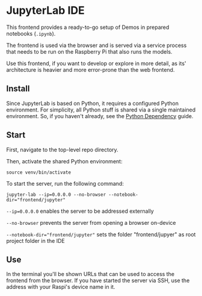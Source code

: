 # JupyterLab IDE

This frontend provides a ready-to-go setup of Demos in prepared notebooks (``.ipynb``).

The frontend is used via the browser and is served via a service process that needs to be run on the Raspberry Pi that also runs the models.

Use this frontend, if you want to develop or explore in more detail, as its' architecture is heavier and more error-prone than the web frontend.

## Install

Since JupyterLab is based on Python, it requires a configured Python environment. For simplicity, all Python stuff is shared via a single maintained environment. So, if you haven't already, see the [Python Dependency](../../python-service/README.md) guide.

## Start

First, navigate to the top-level repo directory.

Then, activate the shared Python environment:
```
source venv/bin/activate
```

To start the server, run the following command:
```
jupyter-lab --ip=0.0.0.0 --no-browser --notebook-dir="frontend/jupyter"
```

`--ip=0.0.0.0` enables the server to be addressed externally

`--no-browser` prevents the server from opening a browser on-device

`--notebook-dir="frontend/jupyter"` sets the folder "frontend/jupyer" as root project folder in the IDE


## Use

In the terminal you'll be shown URLs that can be used to access the frontend from the browser. If you have started the server via SSH, use the address with your Raspi's device name in it.

